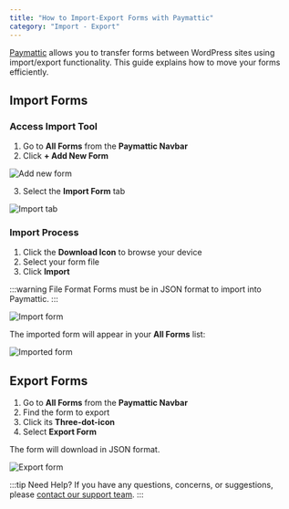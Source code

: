 ```yaml
---
title: "How to Import-Export Forms with Paymattic"
category: "Import - Export"
---
```


[Paymattic](https://paymattic.com/) allows you to transfer forms between WordPress sites using import/export functionality. This guide explains how to move your forms efficiently.

## Import Forms

### Access Import Tool

1. Go to **All Forms** from the **Paymattic Navbar**
2. Click **+ Add New Form**

![Add new form](/images/import-export/how-to-import-export-forms-in-wordpress-with-paymattic/Add-New-Form-button-scaled.webp)

3. Select the **Import Form** tab

![Import tab](/images/import-export/how-to-import-export-forms-in-wordpress-with-paymattic/Import-Form-tab-scaled.webp)

### Import Process

1. Click the **Download Icon** to browse your device
2. Select your form file
3. Click **Import**

:::warning File Format
Forms must be in JSON format to import into Paymattic.
:::

![Import form](/images/import-export/how-to-import-export-forms-in-wordpress-with-paymattic/Import-Button.webp)

The imported form will appear in your **All Forms** list:

![Imported form](/images/import-export/how-to-import-export-forms-in-wordpress-with-paymattic/Preview-of-imported-form-scaled.webp)

## Export Forms

1. Go to **All Forms** from the **Paymattic Navbar**
2. Find the form to export
3. Click its **Three-dot-icon**
4. Select **Export Form**

The form will download in JSON format.

![Export form](/images/import-export/how-to-import-export-forms-in-wordpress-with-paymattic/Export-Form-button-scaled.webp)

:::tip Need Help?
If you have any questions, concerns, or suggestions, please [contact our support team](https://wpmanageninja.com/support-tickets/).
:::